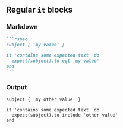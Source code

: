 ## Regular `it` blocks

### Markdown

````markdown
```rspec
subject { 'my value' }

it 'contains some expected text' do
  expect(subject).to eql 'my value'
end
```
````

### Output

```rspec
subject { 'my other value' }

it 'contains some expected text' do
  expect(subject).to include 'other value'
end
```
